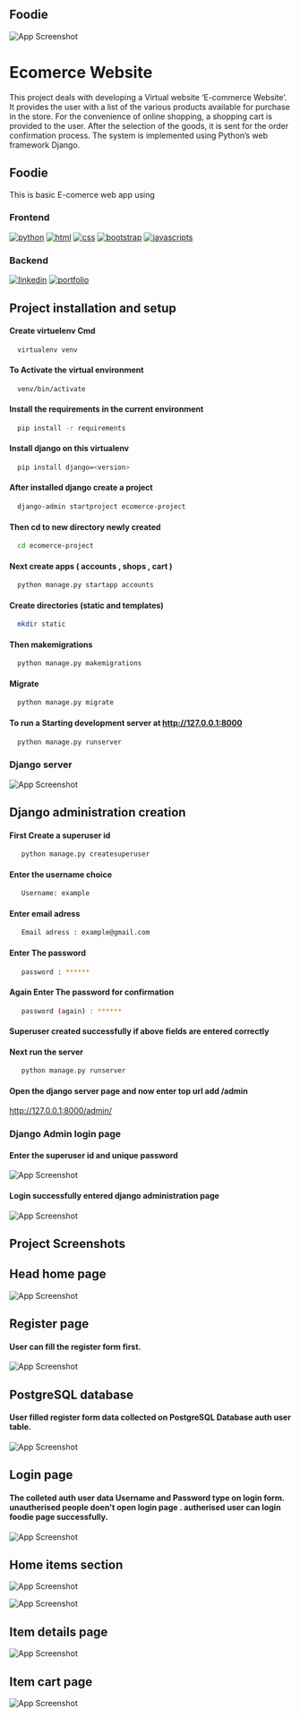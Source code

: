 ## Foodie

![App Screenshot](https://github.com/athulpython/foodie-/blob/master/screeshots/top.png?raw=true)

# Ecomerce Website

This project deals with developing a Virtual website ‘E-commerce Website’. It provides the user with a list of the various products available for purchase in the store. For the convenience of online shopping, a shopping cart is provided to the user. After the selection of the goods, it is sent for the order confirmation process. The system is implemented using Python’s web framework Django.

## Foodie
This is basic E-comerce web app using

### Frontend

[![python](https://img.shields.io/twitter/url?label=Python&logo=Python&style=for-the-badge&url=https%3A%2F%2Fwww.python.org%2F)](https://www.python.org/) 
[![html](https://img.shields.io/twitter/url?label=Html&logo=HTML5&style=for-the-badge&url=https%3A%2F%2Fwww.w3schools.com%2Fhtml%2F)](https://www.w3schools.com/html/)  [![css](https://img.shields.io/twitter/url?label=Css&logo=CSS3&logoColor=blue&style=for-the-badge&url=https%3A%2F%2Fwww.w3schools.com%2Fcss%2F)](https://www.w3schools.com/css/)  [![bootstrap](https://img.shields.io/twitter/url?label=bootstrap&logo=bootstrap&logoColor=white&style=for-the-badge&url=https%3A%2F%2Fgetbootstrap.com%2F)](https://getbootstrap.com/)
[![javascripts](https://img.shields.io/twitter/url?label=JavaScript&logo=JavaScript&style=for-the-badge&url=https%3A%2F%2Fwww.w3schools.com%2Fjs%2F)](https://getbootstrap.com/)








### Backend
[![linkedin](https://img.shields.io/twitter/url?label=django&logo=django&logoColor=white&style=for-the-badge&url=https%3A%2F%2Fwww.djangoproject.com%2F)](https://www.djangoproject.com/)   [![portfolio](https://img.shields.io/twitter/url?label=postgresql&logo=postgresql&logoColor=white&style=for-the-badge&url=https%3A%2F%2Fwww.postgresql.org%2F)](https://www.postgresql.org/)








## Project installation and setup

#### Create virtuelenv Cmd 

```bash
  virtualenv venv

```

#### To Activate the virtual environment
```bash
  venv/bin/activate

```
#### Install the requirements in the current environment
```bash
  pip install -r requirements

```

#### Install django on this virtualenv
```bash
  pip install django=<version>

```

#### After installed django create a project

```bash
  django-admin startproject ecomerce-project

```
#### Then cd to new directory newly created

```bash
  cd ecomerce-project

```
#### Next create apps ( accounts , shops , cart )

```bash
  python manage.py startapp accounts

```
#### Create directories (static and templates)

```bash
  mkdir static

```
#### Then makemigrations

```bash
  python manage.py makemigrations

```
#### Migrate 

```bash
  python manage.py migrate

```
#### To run a Starting development server at http://127.0.0.1:8000
```bash
  python manage.py runserver

```
### Django server

![App Screenshot](https://github.com/athulpython/foodie-/blob/master/screeshots/ia8jlkozut4uxwatnqwp.png?raw=true)

## Django administration creation

#### First Create a superuser id

```bash
   python manage.py createsuperuser

```
#### Enter the username choice
```bash
   Username: example

```
#### Enter email adress
```bash
   Email adress : example@gmail.com

```
#### Enter The password
```bash
   password : ******

```
#### Again Enter The password for confirmation
```bash
   password (again) : ******

```

#### Superuser created successfully if above fields are entered correctly

#### Next run the server
```bash
   python manage.py runserver

```
#### Open the django server page and now enter top url add /admin
http://127.0.0.1:8000/admin/


### Django Admin login page

#### Enter the superuser id and unique password

![App Screenshot](https://github.com/athulpython/foodie-/blob/master/screeshots/Screenshot%20(21).png?raw=true)

#### Login successfully entered django administration page
![App Screenshot](https://github.com/athulpython/foodie-/blob/master/screeshots/Screenshot%20(30).png?raw=true)

## Project Screenshots


## Head home page

![App Screenshot](https://github.com/athulpython/foodie-/blob/master/screeshots/home.png?raw=true)


## Register page

#### User can fill the register form first.

![App Screenshot](https://github.com/athulpython/foodie-/blob/master/screeshots/register.png?raw=true)

## PostgreSQL database

#### User filled register form data collected on PostgreSQL Database auth user table.

![App Screenshot](https://github.com/athulpython/foodie-/blob/master/screeshots/Screenshot%20(34).png?raw=true)

## Login page

#### The colleted auth user data Username and Password type on login form. unautherised people doen't open login page .  autherised user can login foodie page successfully.

![App Screenshot](https://github.com/athulpython/foodie-/blob/master/screeshots/login.png?raw=true)



## Home items section

![App Screenshot](https://github.com/athulpython/foodie-/blob/master/screeshots/items%201.png?raw=true)


![App Screenshot](https://github.com/athulpython/foodie-/blob/master/screeshots/items2.png?raw=true)

## Item details page

![App Screenshot](https://github.com/athulpython/foodie-/blob/master/screeshots/item%20details.png?raw=true)

## Item cart page

![App Screenshot](https://github.com/athulpython/foodie-/blob/master/screeshots/cart.png?raw=true)
